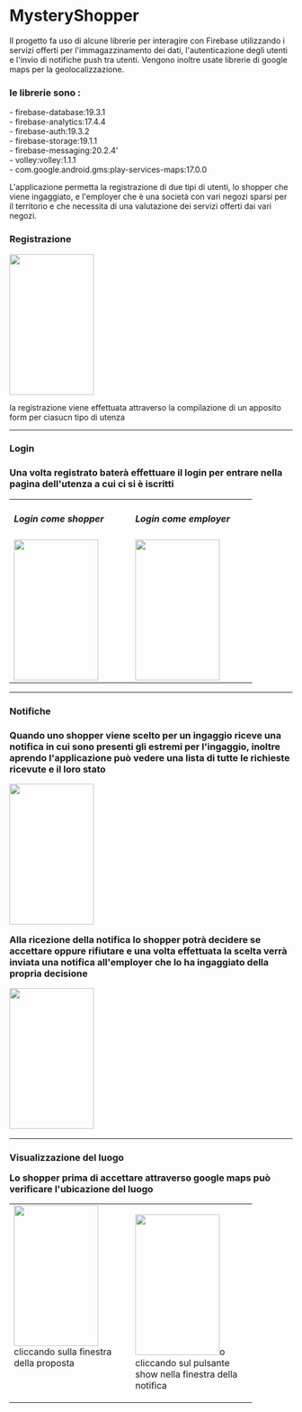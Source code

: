 # MysteryShopper

<p>Il progetto fa uso di alcune librerie per interagire con Firebase utilizzando i servizi offerti per l'immagazzinamento dei dati, l'autenticazione degli utenti e l'invio di notifiche push tra utenti. Vengono inoltre usate librerie di google maps per la geolocalizzazione.</p>

<h3>le librerie sono :</h3>
<p>- firebase-database:19.3.1</br>
- firebase-analytics:17.4.4</br>
- firebase-auth:19.3.2</br>
- firebase-storage:19.1.1</br>
- firebase-messaging:20.2.4'</br>
- volley:volley:1.1.1</br>
- com.google.android.gms:play-services-maps:17.0.0
</p>

<p>L'applicazione permetta la registrazione di due tipi di utenti, lo shopper che viene ingaggiato, e l'employer che è una società con vari negozi sparsi per il territorio e che necessita di una valutazione dei servizi offerti dai vari negozi.</p>
<h3>Registrazione</h3>
<img src="https://github.com/Stef80/MysteryShopper/blob/master/20200827_175155%5B1%5D.gif" width=150 height=250>
 <p>la registrazione viene effettuata attraverso la compilazione di un apposito form per ciasucn tipo di utenza</p>
 </img>
 <hr>
 <h3>Login<h3>
 <p>Una volta registrato baterà effettuare il login per entrare nella pagina dell'utenza a cui ci si è iscritti</p>
<table cellspacing="2" cellpadding="2" width="400" border="0">
<tbody>
<tr>
<td valign="top" width="200">
 <div>
  <h5>Login come shopper</h5> 
  <img src="https://github.com/Stef80/MysteryShopper/blob/master/20200827_172731%5B1%5D.gif" width=150 height=250/>
 </div>
</td>
<td valign="top" width="200">
 <div>
  <h5>Login come employer</h5>
  <img src="https://github.com/Stef80/MysteryShopper/blob/master/login_employer%5B1%5D.gif" width=150 height=250/>
 </div>
 </td>
</tr>
</tbody>
</table>
<hr>
<h3>Notifiche<h3>
 <p>Quando uno shopper viene scelto per un ingaggio riceve una notifica in cui sono presenti gli estremi per l'ingaggio, inoltre aprendo l'applicazione 
  può vedere una lista di tutte le richieste ricevute e il loro stato</p>
  <img src="https://github.com/Stef80/MysteryShopper/blob/master/notification_shopper%5B1%5D.gif" width=150 height=250/>
 
 <p>Alla ricezione della notifica lo shopper potrà decidere se accettare oppure rifiutare e una volta effettuata la scelta verrà inviata una notifica all'employer che lo ha ingaggiato della propria decisione</p>
   <img src="https://github.com/Stef80/MysteryShopper/blob/master/notification_employer%5B1%5D.gif" width=150 height=250/>
   <hr>
   <h3>Visualizzazione del luogo</p>
   <p>Lo shopper prima di accettare attraverso google maps può verificare l'ubicazione del luogo </p>
    
<table cellspacing="2" cellpadding="2" width="400" border="0">
<tbody>
<tr>
<td valign="top" width="200">
 <div>
  <img src="https://github.com/Stef80/MysteryShopper/blob/master/maps_visualization%5B1%5D.gif" width=150 height=250>cliccando sulla finestra della proposta</img> </div>
</td>
<td valign="top" width="200">
 <div>
 
  <img src="https://github.com/Stef80/MysteryShopper/blob/master/maps_from_notification%5B1%5D.gif" width=150 height=250>o cliccando sul pulsante show nella finestra della notifica</img>
 </div>
 </td>
</tr>
</tbody>
</table>

